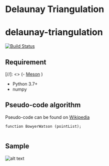 # Delaunay Triangulation

# delaunay-triangulation

[![Build Status](https://travis-ci.org/Bl4ckb0ne/delaunay-triangulation.svg?branch=master)](https://travis-ci.org/Bl4ckb0ne/delaunay-triangulation)



## Requirement

 [//]: <> (- [Meson](https://mesonbuild.com/) )
- Python 3.7+
- numpy


## Pseudo-code algorithm

Pseudo-code can be found on [Wikipedia](https://en.wikipedia.org/wiki/Bowyer–Watson_algorithm)

```
function BowyerWatson (pointList);
  
```

## Sample

![alt text](https://github.com/Bl4ckb0ne/delaunay-triangulation/blob/master/sample.png "Sample image (if you see this, then the image can't load or hasn't loaded yet)")






